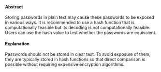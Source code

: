 #### Abstract
Storing passwords in plain text may cause these passwords to be exposed in various ways. It is recommended to use a hash function that is computationally feasible but its decoding is not computationally feasible. Users can use the hash value to test whether the passwords are equivalent.

#### Explanation
Passwords should not be stored in clear text. To avoid exposure of them, they are typically stored in hash functions so that direct comparison is possible without requiring expensive encryption algorithms.

